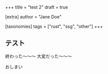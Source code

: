 +++
title = "test 2"
draft = true

[extra]
author = "Jane Doe"

[taxonomies]
tags = ["rust", "ssg", "other"]
+++

## テスト

終わった〜〜〜
大変だった〜〜〜

おしまい